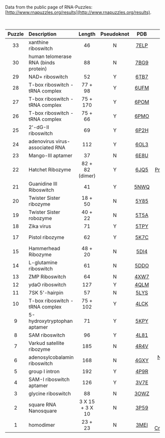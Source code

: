 <br><br>

Data from the public page of RNA-Puzzles: [http://www.rnapuzzles.org/results](http://www.rnapuzzles.org/results).

<br>

| Puzzle | Description                          | Length                  | Pseudoknot | PDB                                         | Reference                                                                                         |
|:------:|:------------------------------------ |:-----------------------:|:----------:|:-------------------------------------------:|:-------------------------------------------------------------------------------------------------:|
| 33     | xanthine riboswitch                  | 46                      | N          | [7ELP](https://www.rcsb.org/structure/7elp) | [Nucleic Acids Res](https://www.ncbi.nlm.nih.gov/pubmed/?term=34125892)                           |
| 30     | human telomerase RNA (binds protein) | 88                      | N          | [7BG9](https://www.rcsb.org/structure/7BG9) | [Nature](https://www.ncbi.nlm.nih.gov/pubmed/?term=33883742)                                      |
| 29     | NAD+ riboswitch                      | 52                      | Y          | [6TB7](https://www.rcsb.org/structure/6tb7) | [RNA](https://pubmed.ncbi.nlm.nih.gov/32295864/)                                                  |
| 28     | T-box riboswitch - tRNA complex      | 77 + 98                 | Y          | [6UFM](https://www.rcsb.org/structure/6ufm) | [Nat Struct Mol Biol](https://pubmed.ncbi.nlm.nih.gov/31792448/)                                  |
| 27     | T-box riboswitch - tRNA complex      | 75 + 170                | Y          | [6POM](https://www.rcsb.org/structure/6pom) | [Nat Struct Mol Biol](https://www.ncbi.nlm.nih.gov/pubmed/?term=31740854)                         |
| 26     | T-box riboswitch - tRNA complex      | 75 + 66                 | Y          | [6PMO](https://www.rcsb.org/structure/6pmo) | [Nat Struct Mol Biol](https://www.ncbi.nlm.nih.gov/pubmed/?term=31740854)                         |
| 25     | 2'-dG-II riboswitch                  | 69                      | Y          | [6P2H](https://www.rcsb.org/structure/6p2h) | [Nucleic Acids Res](https://www.ncbi.nlm.nih.gov/pubmed/?term=31598729)                           |
| 24     | adenovirus virus-associated RNA      | 112                     | Y          | [6OL3](https://www.rcsb.org/structure/6ol3) | [Nature Communications](https://www.nature.com/articles/s41467-019-10752-6)                       |
| 23     | Mango-III aptamer                    | 37                      | N          | [6E8U](https://www.rcsb.org/structure/6e8u) | [Nat Chem Biol](https://www.ncbi.nlm.nih.gov/pubmed/?term=30992561)                               |
| 22     | Hatchet Ribozyme                     | 82 + 82 (dimer)         | Y          | [6JQ5](https://www.rcsb.org/structure/6jq5) | [Proc Natl Acad Sci USA](https://www.ncbi.nlm.nih.gov/pubmed/?term=31088965)                      |
| 21     | Guanidine III Riboswitch             | 41                      | Y          | [5NWQ](https://www.rcsb.org/structure/5nwq) | [Cell Chem Biol](https://www.ncbi.nlm.nih.gov/pubmed/?term=28988949)                              |
| 20     | Twister Sister ribozyme              | 18 + 50                 | N          | [5Y85](https://www.rcsb.org/structure/5y85) | [Nat Commun](https://www.nature.com/articles/s41467-017-01276-y)                                  |
| 19     | Twister Sister robozyme              | 40 + 22                 | N          | [5T5A](https://www.rcsb.org/structure/5t5a) | [Nature Chemical Biology](https://www.nature.com/nchembio/journal/v13/n5/full/nchembio.2333.html) |
| 18     | Zika virus                           | 71                      | Y          | [5TPY](https://www.rcsb.org/structure/5tpy) | [Science](http://science.sciencemag.org/content/early/2016/11/04/science.aah3963)                 |
| 17     | Pistol ribozyme                      | 62                      | Y          | [5K7C](https://www.rcsb.org/structure/5k7c) | [Nature Chemical Biology](http://www.nature.com/nchembio/journal/v12/n9/full/nchembio.2125.html)  |
| 15     | Hammerhead Ribozyme                  | 48 + 20                 | N          | [5DI4](https://www.rcsb.org/structure/5di4) | [Biochemistry](http://pubs.acs.org/doi/abs/10.1021/acs.biochem.5b01139)                           |
| 14     | L-glutamine riboswitch               | 61                      | N          | [5DDO](https://www.rcsb.org/structure/5ddo) | [Cell Rep](http://www.cell.com/cell-reports/abstract/S2211-1247)                               |
| 13     | ZMP Riboswitch                       | 64                      | N          | [4XW7](https://www.rcsb.org/structure/4xw7) | [Chem Biol](http://www.sciencedirect.com/science/article/pii/S1074552115002331)                   |
| 12     | ydaO riboswitch                      | 127                     | Y          | [4QLM](https://www.rcsb.org/structure/4qlm) | [Nat Chem Biol](http://www.nature.com/nchembio/journal/v10/n9/full/nchembio.1606.html)            |
| 11     | 7SK 5'-hairpin                       | 57                      | N          | [5LYS](https://www.rcsb.org/structure/5lys) | [RNA](http://www.rnajournal.org/cgi/pmidlookup?view=long&pmid=27852926)                           |
| 10     | T-box riboswitch - tRNA complex      | 75 + 102                | Y          | [4LCK](https://www.rcsb.org/structure/4lck) | [Nature](http://www.nature.com/nature/journal/v500/n7462/full/nature12440.html)                   |
| 9      | 5-hydroxytryptophan aptamer          | 71                      | Y          | [5KPY](https://www.rcsb.org/structure/5kpy) | [Nature Chemical Biology](https://www.nature.com/articles/nchembio.2278)                          |
| 8      | SAM riboswitch                       | 96                      | Y          | [4L81](https://www.rcsb.org/structure/4l81) | [PNAS](http://www.pnas.org/content/111/18/6624.long)                                              |
| 7      | Varkud satellite ribozyme            | 185                     | N          | [4R4V](https://www.rcsb.org/structure/4r4v) | [Nature Chemical Biology](https://www.nature.com/articles/nchembio.1929)                          |
| 6      | adenosylcobalamin riboswitch         | 168                     | N          | [4GXY](https://www.rcsb.org/structure/4gxy) | [Nature Structural and Molecular Biology](http://dx.doi.org/10.1038/nsmb.2405)                    |
| 5      | group I intron                       | 192                     | Y          | [4P9R](https://www.rcsb.org/structure/4p9r) | [PNAS](http://www.pnas.org/content/111/21/7659.long)                                              |
| 4      | SAM-I riboswitch aptamer             | 126                     | Y          | [3V7E](https://www.rcsb.org/structure/3v7e) | [RNA](http://rnajournal.cshlp.org/content/18/4/759.long)                                          |
| 3      | glycine riboswitch                   | 88                      | N          | [3OWZ](https://www.rcsb.org/structure/3owz) | [Mol. Cell](http://www.sciencedirect.com/science/article/pii/S1097276510008920)                   |
| 2      | square RNA Nanosquare                | 3 X 15 + 3 X 10 | N          | [3P59](https://www.rcsb.org/structure/3p59) | [PNAS](http://www.pnas.org/content/108/16/6405.short)                                             |
| 1      | homodimer                            | 23 + 23                 | N          | [3MEI](https://www.rcsb.org/structure/3mei) | [Acta Cryst. D Biol Crystallogr](http://www.ncbi.nlm.nih.gov/pubmed/21245530)                     |
